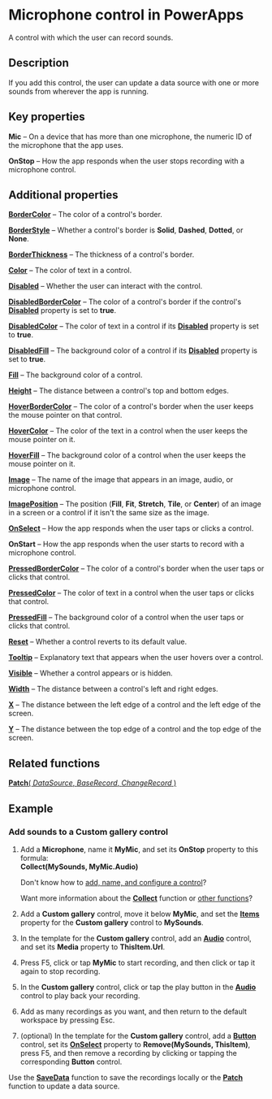 <properties
    pageTitle="Microphone control: reference | Microsoft PowerApps"
    description="Information, including properties and examples, about the Microphone control"
    services=""
    suite="powerapps"
    documentationCenter="na"
    authors="aftowen"
    manager="erikre"
    editor=""
    tags=""/>

<tags
   ms.service="powerapps"
   ms.devlang="na"
   ms.topic="article"
   ms.tgt_pltfrm="na"
   ms.workload="na"
    ms.date="10/25/2016"
   ms.author="anneta"/>

# Microphone control in PowerApps #
A control with which the user can record sounds.

## Description ##
If you add this control, the user can update a data source with one or more sounds from wherever the app is running.

## Key properties ##

**Mic** – On a device that has more than one microphone, the numeric ID of the microphone that the app uses.

**OnStop** – How the app responds when the user stops recording with a microphone control.

## Additional properties ##

**[BorderColor](properties-color-border.md)** – The color of a control's border.

**[BorderStyle](properties-color-border.md)** – Whether a control's border is **Solid**, **Dashed**, **Dotted**, or **None**.

**[BorderThickness](properties-color-border.md)** – The thickness of a control's border.

**[Color](properties-color-border.md)** – The color of text in a control.

**[Disabled](properties-core.md)** – Whether the user can interact with the control.

**[DisabledBorderColor](properties-color-border.md)** – The color of a control's border if the control's **[Disabled](properties-core.md)** property is set to **true**.

**[DisabledColor](properties-color-border.md)** – The color of text in a control if its **[Disabled](properties-core.md)** property is set to **true**.

**[DisabledFill](properties-color-border.md)** – The background color of a control if its **[Disabled](properties-core.md)** property is set to **true**.

**[Fill](properties-color-border.md)** – The background color of a control.

**[Height](properties-size-location.md)** – The distance between a control's top and bottom edges.

**[HoverBorderColor](properties-color-border.md)** – The color of a control's border when the user keeps the mouse pointer on that control.

**[HoverColor](properties-color-border.md)** – The color of the text in a control when the user keeps the mouse pointer on it.

**[HoverFill](properties-color-border.md)** – The background color of a control when the user keeps the mouse pointer on it.

**[Image](properties-visual.md)** – The name of the image that appears in an image, audio, or microphone control.

**[ImagePosition](properties-visual.md)** – The position (**Fill**, **Fit**, **Stretch**, **Tile**, or **Center**) of an image in a screen or a control if it isn't the same size as the image.

**[OnSelect](properties-core.md)** – How the app responds when the user taps or clicks a control.

**OnStart** – How the app responds when the user starts to record with a microphone control.

**[PressedBorderColor](properties-color-border.md)** – The color of a control's border when the user taps or clicks that control.

**[PressedColor](properties-color-border.md)** – The color of text in a control when the user taps or clicks that control.

**[PressedFill](properties-color-border.md)** – The background color of a control when the user taps or clicks that control.

**[Reset](properties-core.md)** – Whether a control reverts to its default value.

**[Tooltip](properties-core.md)** – Explanatory text that appears when the user hovers over a control.

**[Visible](properties-core.md)** – Whether a control appears or is hidden.

**[Width](properties-size-location.md)** – The distance between a control's left and right edges.

**[X](properties-size-location.md)** – The distance between the left edge of a control and the left edge of the screen.

**[Y](properties-size-location.md)** – The distance between the top edge of a control and the top edge of the screen.

## Related functions ##

[**Patch**( *DataSource*, *BaseRecord*, *ChangeRecord* )](../functions/function-patch.md)

## Example ##
### Add sounds to a Custom gallery control ###
1. Add a **Microphone**, name it **MyMic**, and set its **OnStop** property to this formula:<br>
**Collect(MySounds, MyMic.Audio)**

	Don't know how to [add, name, and configure a control](../add-configure-controls.md)?

	Want more information about the **[Collect](../functions/function-clear-collect-clearcollect.md)** function or [other functions](../formula-reference.md)?

1. Add a **Custom gallery** control, move it below **MyMic**, and set the **[Items](properties-core.md)** property for the **Custom gallery** control to **MySounds**.

1. In the template for the **Custom gallery** control, add an **[Audio](control-audio-video.md)** control, and set its **Media** property to **ThisItem.Url**.

1. Press F5, click or tap **MyMic** to start recording, and then click or tap it again to stop recording.

1. In the **Custom gallery** control, click or tap the play button in the **[Audio](control-audio-video.md)** control to play back your recording.

1. Add as many recordings as you want, and then return to the default workspace by pressing Esc.

1. (optional) In the template for the **Custom gallery** control, add a **[Button](control-button.md)** control, set its **[OnSelect](properties-core.md)** property to **Remove(MySounds, ThisItem)**, press F5, and then remove a recording by clicking or tapping the corresponding **Button** control.

Use the **[SaveData](../functions/function-savedata-loaddata.md)** function to save the recordings locally or the **[Patch](../functions/function-patch.md)** function to update a data source.
